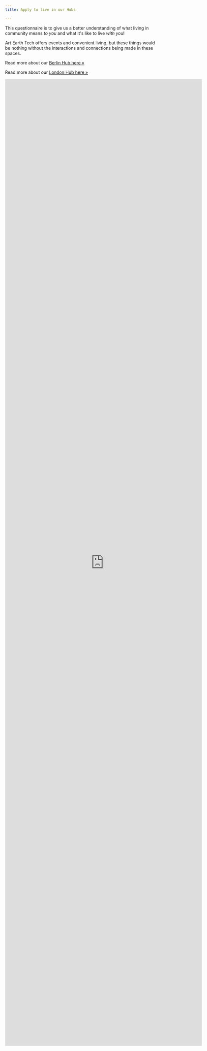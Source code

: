 ```yaml
---
title: Apply to live in our Hubs

---
```

This questionnaire is to give us a better understanding of what living in community means _to you_ and what it's like to live _with you_!

Art Earth Tech offers events and convenient living, but these things would be nothing without the interactions and connections being made in these spaces.

Read more about our [Berlin Hub here »](/hubs/berlin/)

Read more about our [London Hub here »](/hubs/london)

<iframe src="https://docs.google.com/forms/d/e/1FAIpQLScUDsgcLlT7gO4qU6yRWQBm15IztnSF9xW_x5jbq0KsGnW-Vg/viewform?embedded=true" width="640" height="3145" frameborder="0" marginheight="0" marginwidth="0">Loading…</iframe>